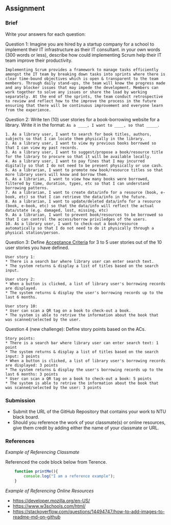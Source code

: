 ## Assignment

### Brief

Write your answers for each question:

Question 1:
Imagine you are hired by a startup company for a school to implement their IT infrastructure as their IT consultant. in your own words (300 words or less), describe how could implementing Scrum help their IT team improve their productivity.

```
Implementing Scrum provides a framework to manage tasks efficiently amongst the IT team by breaking down tasks into sprints where there is clear time-bound objectives which is open & transparent to the team members. Through daily stand-ups, the team will know the progress made and any blocker issues that may impede the development. Members can work together to solve any issues or share the load by working separately. At the end of the sprints, the team conduct retrospective to review and reflect how to the improve the process in the future ensuring that there will be continuous improvement and everyone learn from the experience.   
```

Question 2:
Write ten (10) user stories for a book-borrowing website for a library. Write it in the format: `As a ____, I want to ____, so that _____`.

```
1. As a library user, I want to search for book titles, authors, subjects so that I can locate them physically in the library.
2. As a library user, I want to view my previous books borrowed so that I can view my past records.
3. As a library user, I want to suggest/propose a book/resource title for the library to procure so that it will be available locally.
4. As a library user, I want to pay fines that I may incurred digitally so that I do not need to be present physically or use cash. 
5. As a librarian, I want to promote new book/resource titles so that more library users will know and borrow them.
6. As a librarian, I want to view how many books were borrowed, filtered by time, duration, types, etc so that I can understand borrowing patterns.
7. As a librarian, I want to create data/info for a resource (book, e-book, etc) so that I can retrieve the data/info in the future.
8. As a librarian, I want to update/deleted data/info for a resource (book, e-book, etc) so that the data/info will reflect the actual data/state (e.g. damaged, lost, missing, etc)
9. As a librarian, I want to prevent book/resources to be borrowed so that I can control the access/borrow priviledges of the users.
10. As a library user, I want to check-out a book/resource automatically so that I do not need to do it physically through a physical station/person.
```

Question 3: 
Define [Acceptance Criteria](https://resources.scrumalliance.org/Article/need-know-acceptance-criteria) for 3 to 5 user stories out of the 10 user stories you have defined.

```
User story 1:
* There is a search bar where library user can enter search text.
* The system returns & display a list of titles based on the search input.

User story 2:
* When a button is clicked, a list of library user's borrowing records are displayed.
* The system returns & display the user's borrowing records up to the last 6 months.

User story 10:
* User can scan a QR tag on a book to check-out a book.
* The system is able to retrive the information about the book that was scanned/selected by the user.

```
Question 4 (new challenge): Define story points based on the ACs.

```
Story points:
* There is a search bar where library user can enter search text: 1 point
* The system returns & display a list of titles based on the search input: 3 points
* When a button is clicked, a list of library user's borrowing records are displayed: 3 points
* The system returns & display the user's borrowing records up to the last 6 months: 3 points
* User can scan a QR tag on a book to check-out a book: 5 points
* The system is able to retrive the information about the book that was scanned/selected by the user: 3 points
```

### Submission 

- Submit the URL of the GitHub Repository that contains your work to NTU black board.
- Should you reference the work of your classmate(s) or online resources, give them credit by adding either the name of your classmate or URL. 


### References

_Example of Referencing Classmate_

Referenced the code block below from Terence.
```js
    function printMe(){
        console.log("I am a reference example");
    }
```

_Example of Referencing Online Resources_

- https://developer.mozilla.org/en-US/
- https://www.w3schools.com/html/
- https://stackoverflow.com/questions/14494747/how-to-add-images-to-readme-md-on-github

